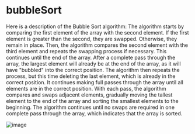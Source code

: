 # bubbleSort

Here is a description of the Bubble Sort algorithm:
The algorithm starts by comparing the first element of the array with the second element. If the first element is greater than the second, they are swapped. Otherwise, they remain in place.
Then, the algorithm compares the second element with the third element and repeats the swapping process if necessary. This continues until the end of the array.
After a complete pass through the array, the largest element will already be at the end of the array, as it will have "bubbled" into the correct position.
The algorithm then repeats the process, but this time deleting the last element, which is already in the correct position. It continues making full passes through the array until all elements are in the correct position.
With each pass, the algorithm compares and swaps adjacent elements, gradually moving the tallest element to the end of the array and sorting the smallest elements to the beginning.
The algorithm continues until no swaps are required in one complete pass through the array, which indicates that the array is sorted.


![image](https://github.com/CaioLariel/bubbleSort/assets/112914813/3e97788a-2f91-468d-bdc7-99a41e82b65b)
